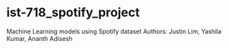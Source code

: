 # ist-718_spotify_project
Machine Learning models using Spotify dataset
Authors: Justin Lim, Yashila Kumar, Ananth Adisesh
